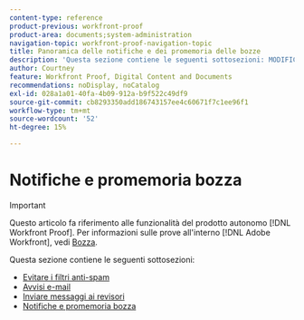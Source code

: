 ```yaml
---
content-type: reference
product-previous: workfront-proof
product-area: documents;system-administration
navigation-topic: workfront-proof-navigation-topic
title: Panoramica delle notifiche e dei promemoria delle bozze
description: 'Questa sezione contiene le seguenti sottosezioni: MODIFICAMI.'
author: Courtney
feature: Workfront Proof, Digital Content and Documents
recommendations: noDisplay, noCatalog
exl-id: 028a1a01-40fa-4b09-912a-b9f522c49df9
source-git-commit: cb8293350add186743157ee4c60671f7c1ee96f1
workflow-type: tm+mt
source-wordcount: '52'
ht-degree: 15%

---
```


# Notifiche e promemoria bozza

>[!IMPORTANT]
>
>Questo articolo fa riferimento alle funzionalità del prodotto autonomo [!DNL Workfront Proof]. Per informazioni sulle prove all&#39;interno [!DNL Adobe Workfront], vedi [Bozza](../../review-and-approve-work/proofing/proofing.md).

Questa sezione contiene le seguenti sottosezioni:

* [Evitare i filtri anti-spam](../../workfront-proof/wp-emailsntfctns/avoiding-spam-filters/avoid-spam-filters.md)
* [Avvisi e-mail](../../workfront-proof/wp-emailsntfctns/email-alerts/email-alerts.md)
* [Inviare messaggi ai revisori](../../workfront-proof/wp-emailsntfctns/messaging-reviewers/send-messages-to-reviewers.md)
* [Notifiche e promemoria bozza](../../workfront-proof/wp-emailsntfctns/proof-notifications-and-reminders/proof-notifications-and-reminders.md)
